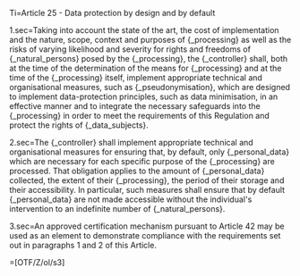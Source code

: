 Ti=Article 25 - Data protection by design and by default

1.sec=Taking into account the state of the art, the cost of implementation and the nature, scope, context and purposes of {_processing} as well as the risks of varying likelihood and severity for rights and freedoms of {_natural_persons} posed by the {_processing}, the {_controller} shall, both at the time of the determination of the means for {_processing} and at the time of the {_processing} itself, implement appropriate technical and organisational measures, such as {_pseudonymisation}, which are designed to implement data-protection principles, such as data minimisation, in an effective manner and to integrate the necessary safeguards into the {_processing} in order to meet the requirements of this Regulation and protect the rights of {_data_subjects}.

2.sec=The {_controller} shall implement appropriate technical and organisational measures for ensuring that, by default, only {_personal_data} which are necessary for each specific purpose of the {_processing} are processed. That obligation applies to the amount of {_personal_data} collected, the extent of their {_processing}, the period of their storage and their accessibility. In particular, such measures shall ensure that by default {_personal_data} are not made accessible without the individual's intervention to an indefinite number of {_natural_persons}.

3.sec=An approved certification mechanism pursuant to Article 42 may be used as an element to demonstrate compliance with the requirements set out in paragraphs 1 and 2 of this Article.

=[OTF/Z/ol/s3]
